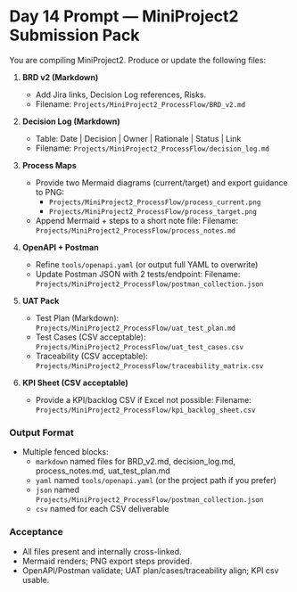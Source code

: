 # Day 14 Prompt — MiniProject2 Submission Pack

You are compiling MiniProject2. Produce or update the following files:

1) **BRD v2 (Markdown)**
   - Add Jira links, Decision Log references, Risks.
   - Filename: `Projects/MiniProject2_ProcessFlow/BRD_v2.md`

2) **Decision Log (Markdown)**
   - Table: Date | Decision | Owner | Rationale | Status | Link
   - Filename: `Projects/MiniProject2_ProcessFlow/decision_log.md`

3) **Process Maps**
   - Provide two Mermaid diagrams (current/target) and export guidance to PNG:
     - `Projects/MiniProject2_ProcessFlow/process_current.png`
     - `Projects/MiniProject2_ProcessFlow/process_target.png`
   - Append Mermaid + steps to a short note file:
     Filename: `Projects/MiniProject2_ProcessFlow/process_notes.md`

4) **OpenAPI + Postman**
   - Refine `tools/openapi.yaml` (or output full YAML to overwrite)
   - Update Postman JSON with 2 tests/endpoint:
     Filename: `Projects/MiniProject2_ProcessFlow/postman_collection.json`

5) **UAT Pack**
   - Test Plan (Markdown): `Projects/MiniProject2_ProcessFlow/uat_test_plan.md`
   - Test Cases (CSV acceptable): `Projects/MiniProject2_ProcessFlow/uat_test_cases.csv`
   - Traceability (CSV acceptable): `Projects/MiniProject2_ProcessFlow/traceability_matrix.csv`

6) **KPI Sheet (CSV acceptable)**
   - Provide a KPI/backlog CSV if Excel not possible:
     Filename: `Projects/MiniProject2_ProcessFlow/kpi_backlog_sheet.csv`

### Output Format
- Multiple fenced blocks:
  - ```markdown``` named files for BRD_v2.md, decision_log.md, process_notes.md, uat_test_plan.md
  - ```yaml``` named `tools/openapi.yaml` (or the project path if you prefer)
  - ```json``` named `Projects/MiniProject2_ProcessFlow/postman_collection.json`
  - ```csv``` named for each CSV deliverable

### Acceptance
- All files present and internally cross-linked.
- Mermaid renders; PNG export steps provided.
- OpenAPI/Postman validate; UAT plan/cases/traceability align; KPI csv usable.

